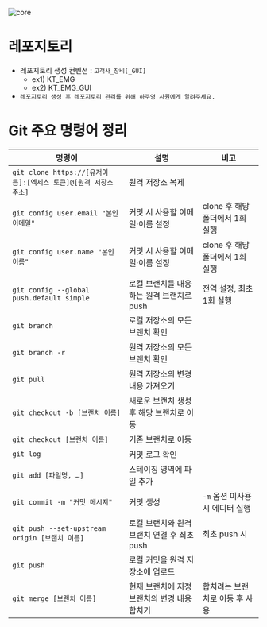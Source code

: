 ![core](http://arielnetworks.co.kr/images/network_core_control1.png)
# 레포지토리
* 레포지토리 생성 컨벤션 : `고객사_장비[_GUI]`
  * ex1) KT_EMG
  * ex2) KT_EMG_GUI
* `레포지토리 생성 후 레포지토리 관리를 위해 하주영 사원에게 알려주세요.`

# Git 주요 명령어 정리

| 명령어 | 설명 | 비고 |
|--------|------|------|
| `git clone https://[유저이름]:[엑세스 토큰]@[원격 저장소 주소]` | 원격 저장소 복제 |  |
| `git config user.email "본인 이메일"` | 커밋 시 사용할 이메일·이름 설정 | clone 후 해당 폴더에서 1회 실행 |
| `git config user.name "본인 이름"` | 커밋 시 사용할 이메일·이름 설정 | clone 후 해당 폴더에서 1회 실행 |
| `git config --global push.default simple` | 로컬 브랜치를 대응하는 원격 브랜치로 push | 전역 설정, 최초 1회 실행 |
| `git branch` | 로컬 저장소의 모든 브랜치 확인 |  |
| `git branch -r` | 원격 저장소의 모든 브랜치 확인 |  |
| `git pull` | 원격 저장소의 변경 내용 가져오기 |  |
| `git checkout -b [브랜치 이름]` | 새로운 브랜치 생성 후 해당 브랜치로 이동 |  |
| `git checkout [브랜치 이름]` | 기존 브랜치로 이동 |  |
| `git log` | 커밋 로그 확인 |  |
| `git add [파일명, …]` | 스테이징 영역에 파일 추가 |  |
| `git commit -m "커밋 메시지"` | 커밋 생성 | `-m` 옵션 미사용 시 에디터 실행 |
| `git push --set-upstream origin [브랜치 이름]` | 로컬 브랜치와 원격 브랜치 연결 후 최초 push | 최초 push 시 |
| `git push` | 로컬 커밋을 원격 저장소에 업로드 |  |
| `git merge [브랜치 이름]` | 현재 브랜치에 지정 브랜치의 변경 내용 합치기 | 합치려는 브랜치로 이동 후 사용 |


